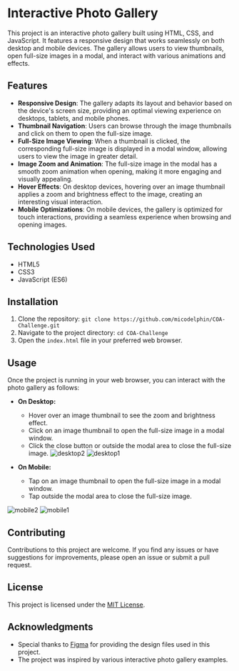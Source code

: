 # Interactive Photo Gallery

This project is an interactive photo gallery built using HTML, CSS, and JavaScript. It features a responsive design that works seamlessly on both desktop and mobile devices. The gallery allows users to view thumbnails, open full-size images in a modal, and interact with various animations and effects.

## Features

- **Responsive Design**: The gallery adapts its layout and behavior based on the device's screen size, providing an optimal viewing experience on desktops, tablets, and mobile phones.
- **Thumbnail Navigation**: Users can browse through the image thumbnails and click on them to open the full-size image.
- **Full-Size Image Viewing**: When a thumbnail is clicked, the corresponding full-size image is displayed in a modal window, allowing users to view the image in greater detail.
- **Image Zoom and Animation**: The full-size image in the modal has a smooth zoom animation when opening, making it more engaging and visually appealing.
- **Hover Effects**: On desktop devices, hovering over an image thumbnail applies a zoom and brightness effect to the image, creating an interesting visual interaction.
- **Mobile Optimizations**: On mobile devices, the gallery is optimized for touch interactions, providing a seamless experience when browsing and opening images.

## Technologies Used

- HTML5
- CSS3
- JavaScript (ES6)

## Installation

1. Clone the repository: `git clone https://github.com/micodelphin/COA-Challenge.git`
2. Navigate to the project directory: `cd COA-Challenge`
3. Open the `index.html` file in your preferred web browser.

## Usage

Once the project is running in your web browser, you can interact with the photo gallery as follows:

- **On Desktop:**
  - Hover over an image thumbnail to see the zoom and brightness effect.
  - Click on an image thumbnail to open the full-size image in a modal window.
  - Click the close button or outside the modal area to close the full-size image.
![desktop2](https://github.com/micodelphin/COA-Challenge/assets/65404544/2af7cdac-840b-4e9b-a858-e12e9d4910c7)
![desktop1](https://github.com/micodelphin/COA-Challenge/assets/65404544/85b6e50d-f675-41cb-89e8-0d4f677621d8)

- **On Mobile:**
  - Tap on an image thumbnail to open the full-size image in a modal window.
  - Tap outside the modal area to close the full-size image.
 
 ![mobile2](https://github.com/micodelphin/COA-Challenge/assets/65404544/9b293038-8a6d-46f7-9a7d-7a6f8b100d76)
![mobile1](https://github.com/micodelphin/COA-Challenge/assets/65404544/085372a0-2335-4b5c-9c99-432661494306)


## Contributing

Contributions to this project are welcome. If you find any issues or have suggestions for improvements, please open an issue or submit a pull request.

## License

This project is licensed under the [MIT License](LICENSE).

## Acknowledgments

- Special thanks to [Figma](https://www.figma.com/design/XF6xlvvHBv12WFveDjVoso/COA-Take-home-Challenge?node-id=0-1&t=fdBvdtZwkpw7inVP-1) for providing the design files used in this project.
- The project was inspired by various interactive photo gallery examples.
